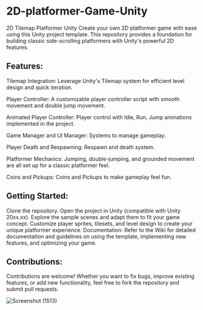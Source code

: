 # 2D-platformer-Game-Unity
2D Tilemap Platformer Unity
Create your own 2D platformer game with ease using this Unity project template. This repository provides a foundation for building classic side-scrolling platformers with Unity's powerful 2D features.

## Features:
Tilemap Integration: Leverage Unity's Tilemap system for efficient level design and quick iteration.

Player Controller: A customizable player controller script with smooth movement and double jump movement.

Animated Player Controller: Player control with Idle, Run, Jump animations implemented in the project.

Game Manager and UI Manager: Systems to manage gameplay.

Player Death and Respawning: Respawn and death system.

Platformer Mechanics: Jumping, double-jumping, and grounded movement are all set up for a classic platformer feel.

Coins and Pickups: Coins and Pickups to make gameplay feel fun.

## Getting Started:
Clone the repository.
Open the project in Unity (compatible with Unity 20xx.xx).
Explore the sample scenes and adapt them to fit your game concept.
Customize player sprites, tilesets, and level design to create your unique platformer experience.
Documentation:
Refer to the Wiki for detailed documentation and guidelines on using the template, implementing new features, and optimizing your game.

## Contributions:
Contributions are welcome! Whether you want to fix bugs, improve existing features, or add new functionality, feel free to fork the repository and submit pull requests.

![Screenshot (1513)](https://github.com/striderzz/2D-platformer/assets/72110940/86828c36-c457-438c-a09d-abff34692e71)



